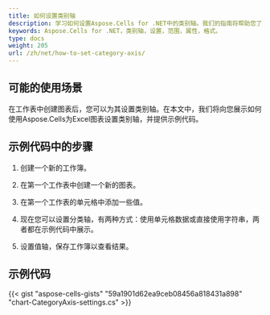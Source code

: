 ```yaml
---
title: 如何设置类别轴
description: 学习如何设置Aspose.Cells for .NET中的类别轴。我们的指南将帮助您了解如何定义类别轴范围，调整其属性和格式化其标签。
keywords: Aspose.Cells for .NET，类别轴，设置，范围，属性，格式。
type: docs
weight: 205
url: /zh/net/how-to-set-category-axis/
---
```


## **可能的使用场景**
在工作表中创建图表后，您可以为其设置类别轴。在本文中，我们将向您展示如何使用Aspose.Cells为Excel图表设置类别轴，并提供示例代码。

## **示例代码中的步骤**

1. 创建一个新的工作簿。

2. 在第一个工作表中创建一个新的图表。

3. 在第一个工作表的单元格中添加一些值。

4. 现在您可以设置分类轴，有两种方式：使用单元格数据或直接使用字符串，两者都在示例代码中展示。

5. 设置值轴，保存工作簿以查看结果。

## **示例代码**
{{< gist "aspose-cells-gists" "59a1901d62ea9ceb08456a818431a898" "chart-CategoryAxis-settings.cs" >}}
